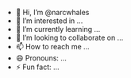- 👋 Hi, I’m @narcwhales
- 👀 I’m interested in ...
- 🌱 I’m currently learning ...
- 💞️ I’m looking to collaborate on ...
- 📫 How to reach me ...
- 😄 Pronouns: ...
- ⚡ Fun fact: ...

<!---
narcwhales/narcwhales is a ✨ special ✨ repository because its `README.md` (this file) appears on your GitHub profile.
You can click the Preview link to take a look at your changes.
--->
